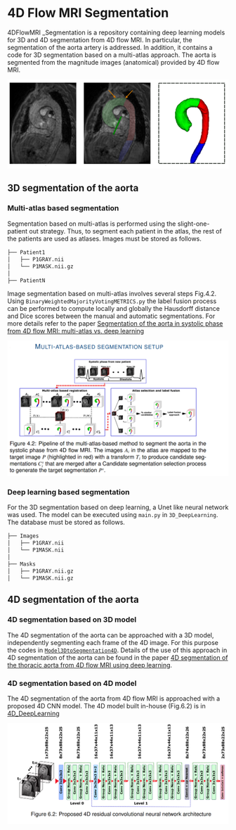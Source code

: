 # 4D Flow MRI Segmentation
4DFlowMRI _Segmentation is a repository containing deep learning models for 3D and 4D segmentation from 4D flow MRI. In particular, the segmentation of the aorta artery is addressed. In addition, it contains a code for 3D segmentation based on a multi-atlas approach. The aorta is segmented from the magnitude images (anatomical) provided by 4D flow MRI. 

![Manual segmentation](Images/ManualSeg.PNG)

## 3D segmentation of the aorta

### Multi-atlas based segmentation

Segmentation based on multi-atlas is performed using the slight-one-patient out strategy. Thus, to segment each patient in the atlas, the rest of the patients are used as atlases. Images must be stored as follows.

```
├── Patient1
│   ├── P1GRAY.nii
│   └── P1MASK.nii.gz
│  
├── PatientN

```

Image segmentation based on multi-atlas involves several steps Fig.4.2. Using `BinaryWeightedMajorityVotingMETRICS.py` the label fusion process can be performed to compute locally and globally the Hausdorff distance and Dice scores between the manual and automatic segmentations. For more details refer to the paper [Segmentation of the aorta in systolic phase from 4D flow MRI: multi-atlas vs. deep learning](https://link.springer.com/article/10.1007/s10334-023-01066-2)

![Fig.2. Multi-Atlas based segmentation](Images/Multi-Atlas_segmentation.png)

### Deep learning based segmentation
For the 3D segmentation based on deep learning, a Unet like neural network was used. The model can be executed using `main.py` in `3D_DeepLearning`. The database must be stored as follows.

```
├── Images
│   ├── P1GRAY.nii
│   └── P1MASK.nii
│  
├── Masks
│   ├── P1GRAY.nii.gz
│   └── P1MASK.nii.gz

```

## 4D segmentation of the aorta

### 4D segmentation based on 3D model

The 4D segmentation of the aorta can be approached with a 3D model, independently segmenting each frame of the 4D image. For this purpose the codes in [`Model3DtoSegmentation4D`](4D_DeepLearning/Model3DtoSegmentation4D). Details of the use of this approach in 4D segmentation of the aorta can be found in the paper [4D segmentation of the thoracic aorta from 4D flow MRI using deep learning](https://www.sciencedirect.com/science/article/pii/0730725X22002363).

### 4D segmentation based on 4D model

The 4D segmentation of the aorta from 4D flow MRI is approached with a proposed 4D CNN model. The 4D model built in-house (Fig.6.2) is in [4D_DeepLearning](4D_DeepLearning)

![Fig.3 4D CNN model](Images/4D_Net.png)

